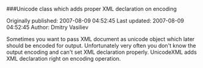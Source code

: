 ###Unicode class which adds proper XML declaration on encoding

Originally published: 2007-08-09 04:52:45
Last updated: 2007-08-09 04:52:45
Author: Dmitry Vasiliev

Sometimes you want to pass XML document as unicode object which later should be encoded for output. Unfortunately very often you don't know the output encoding and can't set XML declaration properly. UnicodeXML adds XML declaration right on encoding operation.